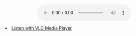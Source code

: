 <p align="center">
<audio controls src="https://s10.myradiostream.com:35854/;"></audio>
<li><a href="http://s10.myradiostream.com:35854/listen.pls">Listen with VLC Media Player</a></li>
</p>

